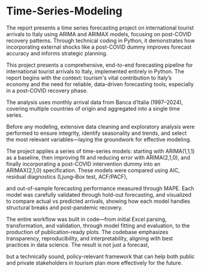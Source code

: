 # Time-Series-Modeling

The report presents a time series forecasting project on international tourist arrivals to Italy using ARIMA and ARIMAX models, focusing on post-COVID recovery patterns. Through technical coding in Python, it demonstrates how incorporating external shocks like a post-COVID dummy improves forecast accuracy and informs strategic planning.

This project presents a comprehensive, end-to-end forecasting pipeline for international tourist arrivals to Italy, implemented entirely in Python. The report begins with the context: tourism's vital contribution to Italy’s economy and the need for reliable, data-driven forecasting tools, especially in a post-COVID recovery phase. 

The analysis uses monthly arrival data from Banca d’Italia (1997–2024), covering multiple countries of origin and aggregated into a single time series. 

Before any modeling, extensive data cleaning and exploratory analysis were performed to ensure integrity, identify seasonality and trends, and select the most relevant variables—laying the groundwork for effective modeling.

The project applies a series of time-series models: starting with ARIMA(1,1,1) as a baseline, then improving fit and reducing error with ARIMA(2,1,0), and finally incorporating a post-COVID intervention dummy into an ARIMAX(2,1,0) specification. These models were compared using AIC, residual diagnostics (Ljung–Box test, ACF/PACF), 

and out-of-sample forecasting performance measured through MAPE. Each model was carefully validated through hold-out forecasting, and visualized to compare actual vs predicted arrivals, showing how each model handles structural breaks and post-pandemic recovery.

The entire workflow was built in code—from initial Excel parsing, transformation, and validation, through model fitting and evaluation, to the production of publication-ready plots. The codebase emphasizes transparency, reproducibility, and interpretability, aligning with best practices in data science. The result is not just a forecast, 

but a technically sound, policy-relevant framework that can help both public and private stakeholders in tourism plan more effectively for the future.
